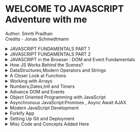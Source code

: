 # WELCOME TO JAVASCRIPT Adventure with me

Author: Smriti Pradhan<br>
Credits - Jonas Schmedtmann

<details close>
<summary>JAVASCRIPT FUNDAMENTALS PART 1</summary>
<br>
1.
</details>
<details close>
<summary>JAVASCRIPT FUNDAMENTALS PART 2</summary>
<br>
1.

</details>
<details close>
<summary>JAVASCRIPT in the Browser : DOM and Event Fundamentals</summary>
<br>
1.
</details>
<details close>
<summary>How JS Works Behind the Scenes?</summary>
<br>
1.
</details>
<details close>
<summary>DataStructures,Modern Operators and Strings</summary>
<br>
1.
</details>
<details close>
<summary>A Closer Look at Functions</summary>
<br>
1.
</details>
<details close>
<summary>Working with Arrays</summary>
<br>
1.
</details>
<details close>
<summary>Numbers,Dates,Intl and Timers</summary>
<br>
1.
</details>
<details close>
<summary>Advance DOM and Events</summary>
<br>
1.
</details>
<details close>
<summary>Object Oriented Programming with JavaScript</summary>
<br>
1.
</details>
<details close>
<summary>Asynchronous JavaScript:Promises , Async Await AJAX</summary>
<br>
1.
</details>
<details close>
<summary>Modern JavaScript Development</summary>
<br>
1.
</details>
<details close>
<summary>Forkify App</summary>
<br>
1.
</details>
<details close>
<summary>Setting Up Git and Deployment</summary>
<br>
1.
</details>
<details close>
<summary>Misc Code and Concepts Added Here</summary>
<br>
1.
</details>

